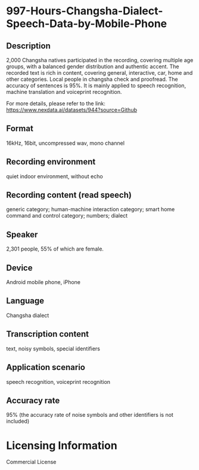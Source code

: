 # 997-Hours-Changsha-Dialect-Speech-Data-by-Mobile-Phone


## Description
2,000 Changsha natives participated in the recording, covering multiple age groups, with a balanced gender distribution and authentic accent. The recorded text is rich in content, covering general, interactive, car, home and other categories. Local people in changsha check and proofread. The accuracy of sentences is 95%. It is mainly applied to speech recognition, machine translation and voiceprint recognition.

For more details, please refer to the link: https://www.nexdata.ai/datasets/944?source=Github

## Format
16kHz, 16bit, uncompressed wav, mono channel

## Recording environment
quiet indoor environment, without echo

## Recording content (read speech)
generic category; human-machine interaction category; smart home command and control category; numbers; dialect

## Speaker
2,301 people, 55% of which are female.

## Device
Android mobile phone, iPhone

## Language
Changsha dialect

## Transcription content
text, noisy symbols, special identifiers

## Application scenario
speech recognition, voiceprint recognition

## Accuracy rate
95% (the accuracy rate of noise symbols and other identifiers is not included)

# Licensing Information
Commercial License
